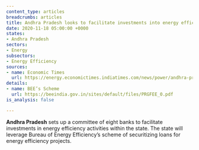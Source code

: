 ```yaml
---
content_type: articles
breadcrumbs: articles
title: Andhra Pradesh looks to facilitate investments into energy efficiency projects.
date: 2020-11-18 05:00:00 +0000
states:
- Andhra Pradesh
sectors:
- Energy
subsectors:
- Energy Efficiency
sources:
- name: Economic Times
  url: https://energy.economictimes.indiatimes.com/news/power/andhra-pradesh-panel-set-up-to-aid-energy-efficiency-projects/79240492
details:
- name: BEE’s Scheme
  url: https://beeindia.gov.in/sites/default/files/PRGFEE_0.pdf
is_analysis: false

---
```

**Andhra Pradesh** sets up a committee of eight banks to facilitate investments in energy efficiency activities within the state. The state will leverage Bureau of Energy Efficiency’s scheme of securitizing loans for energy efficiency projects.